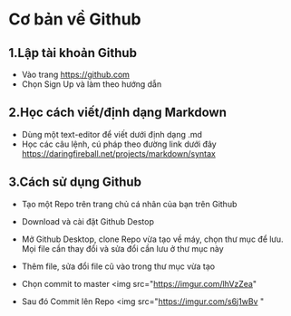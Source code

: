 # Cơ bản về Github

## 1.Lập tài khoản Github
- Vào trang https://github.com
- Chọn Sign Up và làm theo hướng dẫn

## 2.Học cách viết/định dạng Markdown
- Dùng một text-editor để viết dưới định dạng .md
- Học các câu lệnh, cú pháp theo đường link dưới đây 
https://daringfireball.net/projects/markdown/syntax

## 3.Cách sử dụng Github
- Tạo một Repo trên trang chủ cá nhân của bạn trên Github
- Download và cài đặt Github Destop
- Mở Github Desktop, clone Repo vừa tạo về máy, chọn thư mục để lưu. Mọi file cần thay đổi và sửa đổi cần lưu ở thư mục này
- Thêm file, sửa đổi file cũ vào trong thư mục vừa tạo 
- Chọn commit to master
<img src="https://imgur.com/lhVzZea"

- Sau đó Commit lên Repo
<img src="https://imgur.com/s6j1wBv
"


